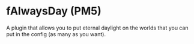 # fAlwaysDay (PM5)
A plugin that allows you to put eternal daylight on the worlds that you can put in the config (as many as you want).
